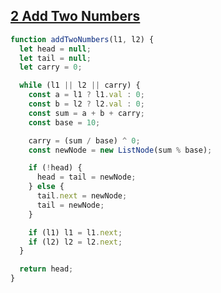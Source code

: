 ## [2 Add Two Numbers](https://leetcode.com/problems/add-two-numbers/description/)

<!-- notecardId: 1741881553830 -->

```js
function addTwoNumbers(l1, l2) {
  let head = null;
  let tail = null;
  let carry = 0;

  while (l1 || l2 || carry) {
    const a = l1 ? l1.val : 0;
    const b = l2 ? l2.val : 0;
    const sum = a + b + carry;
    const base = 10;

    carry = (sum / base) ^ 0;
    const newNode = new ListNode(sum % base);

    if (!head) {
      head = tail = newNode;
    } else {
      tail.next = newNode;
      tail = newNode;
    }

    if (l1) l1 = l1.next;
    if (l2) l2 = l2.next;
  }

  return head;
}
```
